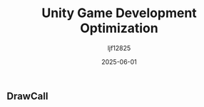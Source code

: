 ﻿---
title: "Unity Game Development Optimization"
date: 2025-06-01
categories: [笔记]
tags: [Unity]
author: "ljf12825"
summary: Optimization and tunning in Unity Game Dev
---

## DrawCall
